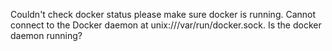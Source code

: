 Couldn't check docker status please make sure docker is running.
Cannot connect to the Docker daemon at unix:///var/run/docker.sock. Is the docker daemon running?
